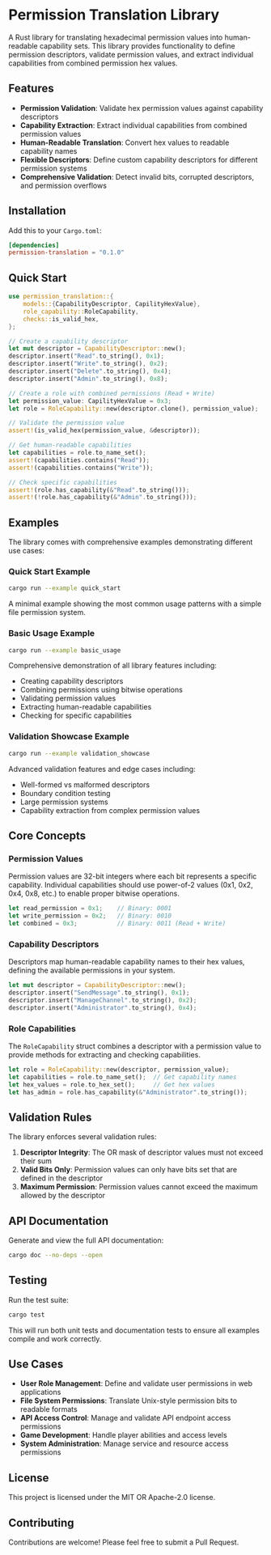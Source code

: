 # Permission Translation Library

A Rust library for translating hexadecimal permission values into human-readable capability sets. This library provides functionality to define permission descriptors, validate permission values, and extract individual capabilities from combined permission hex values.

## Features

- **Permission Validation**: Validate hex permission values against capability descriptors
- **Capability Extraction**: Extract individual capabilities from combined permission values
- **Human-Readable Translation**: Convert hex values to readable capability names
- **Flexible Descriptors**: Define custom capability descriptors for different permission systems
- **Comprehensive Validation**: Detect invalid bits, corrupted descriptors, and permission overflows

## Installation

Add this to your `Cargo.toml`:

```toml
[dependencies]
permission-translation = "0.1.0"
```

## Quick Start

```rust
use permission_translation::{
    models::{CapabilityDescriptor, CapilityHexValue},
    role_capability::RoleCapability,
    checks::is_valid_hex,
};

// Create a capability descriptor
let mut descriptor = CapabilityDescriptor::new();
descriptor.insert("Read".to_string(), 0x1);
descriptor.insert("Write".to_string(), 0x2);
descriptor.insert("Delete".to_string(), 0x4);
descriptor.insert("Admin".to_string(), 0x8);

// Create a role with combined permissions (Read + Write)
let permission_value: CapilityHexValue = 0x3;
let role = RoleCapability::new(descriptor.clone(), permission_value);

// Validate the permission value
assert!(is_valid_hex(permission_value, &descriptor));

// Get human-readable capabilities
let capabilities = role.to_name_set();
assert!(capabilities.contains("Read"));
assert!(capabilities.contains("Write"));

// Check specific capabilities
assert!(role.has_capability(&"Read".to_string()));
assert!(!role.has_capability(&"Admin".to_string()));
```

## Examples

The library comes with comprehensive examples demonstrating different use cases:

### Quick Start Example
```bash
cargo run --example quick_start
```
A minimal example showing the most common usage patterns with a simple file permission system.

### Basic Usage Example
```bash
cargo run --example basic_usage
```
Comprehensive demonstration of all library features including:
- Creating capability descriptors
- Combining permissions using bitwise operations
- Validating permission values
- Extracting human-readable capabilities
- Checking for specific capabilities

### Validation Showcase Example
```bash
cargo run --example validation_showcase
```
Advanced validation features and edge cases including:
- Well-formed vs malformed descriptors
- Boundary condition testing
- Large permission systems
- Capability extraction from complex permission values

## Core Concepts

### Permission Values
Permission values are 32-bit integers where each bit represents a specific capability. Individual capabilities should use power-of-2 values (0x1, 0x2, 0x4, 0x8, etc.) to enable proper bitwise operations.

```rust
let read_permission = 0x1;    // Binary: 0001
let write_permission = 0x2;   // Binary: 0010
let combined = 0x3;           // Binary: 0011 (Read + Write)
```

### Capability Descriptors
Descriptors map human-readable capability names to their hex values, defining the available permissions in your system.

```rust
let mut descriptor = CapabilityDescriptor::new();
descriptor.insert("SendMessage".to_string(), 0x1);
descriptor.insert("ManageChannel".to_string(), 0x2);
descriptor.insert("Administrator".to_string(), 0x4);
```

### Role Capabilities
The `RoleCapability` struct combines a descriptor with a permission value to provide methods for extracting and checking capabilities.

```rust
let role = RoleCapability::new(descriptor, permission_value);
let capabilities = role.to_name_set();  // Get capability names
let hex_values = role.to_hex_set();     // Get hex values
let has_admin = role.has_capability(&"Administrator".to_string());
```

## Validation Rules

The library enforces several validation rules:

1. **Descriptor Integrity**: The OR mask of descriptor values must not exceed their sum
2. **Valid Bits Only**: Permission values can only have bits set that are defined in the descriptor
3. **Maximum Permission**: Permission values cannot exceed the maximum allowed by the descriptor

## API Documentation

Generate and view the full API documentation:

```bash
cargo doc --no-deps --open
```

## Testing

Run the test suite:

```bash
cargo test
```

This will run both unit tests and documentation tests to ensure all examples compile and work correctly.

## Use Cases

- **User Role Management**: Define and validate user permissions in web applications
- **File System Permissions**: Translate Unix-style permission bits to readable formats
- **API Access Control**: Manage and validate API endpoint access permissions
- **Game Development**: Handle player abilities and access levels
- **System Administration**: Manage service and resource access permissions

## License

This project is licensed under the MIT OR Apache-2.0 license.

## Contributing

Contributions are welcome! Please feel free to submit a Pull Request.